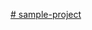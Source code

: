 [# sample-project](https://drive.google.com/drive/folders/19q0ZSRLT1NTxIZ1mI5zvWuszk74-TK1x?usp=drive_link)
